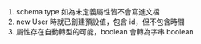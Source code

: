 1. schema type 如為未定義屬性皆不會寫進文檔
2. new User 時就已創建預設值，包含 id，但不包含時間
3. 屬性存在自動轉型的可能，boolean 會轉為字串 boolean